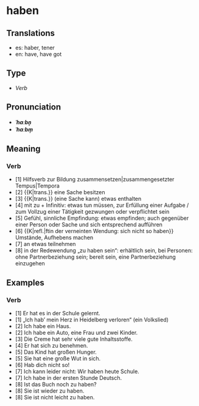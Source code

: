 # haben
## Translations
- es: haber, tener
- en: have, have got
## Type
- _Verb_
## Pronunciation
- **_ˈhaːbn̩_**
- **_ˈhaːbm̩_**
## Meaning
### Verb
- [1] Hilfsverb zur Bildung zusammensetzen|zusammengesetzter Tempus|Tempora
- [2] {{K|trans.}} eine Sache besitzen
- [3] {{K|trans.}} (eine Sache kann) etwas enthalten
- [4] mit zu + Infinitiv: etwas tun müssen, zur Erfüllung einer Aufgabe / zum Vollzug einer Tätigkeit gezwungen oder verpflichtet sein
- [5] Gefühl, sinnliche Empfindung: etwas empfinden; auch gegenüber einer Person oder Sache  und sich entsprechend aufführen
- [6] {{K|refl.|ftin der verneinten Wendung: sich nicht so haben}} Umstände, Aufhebens machen
- [7] an etwas teilnehmen
- [8] in der Redewendung „zu haben sein“: erhältlich sein, bei Personen: ohne Partnerbeziehung sein; bereit sein, eine Partnerbeziehung einzugehen
## Examples
### Verb
- [1] Er hat es in der Schule gelernt.
- [1] „Ich hab’ mein Herz in Heidelberg verloren“ (ein Volkslied)
- [2] Ich habe ein Haus.
- [2] Ich habe ein Auto, eine Frau und zwei Kinder.
- [3] Die Creme hat sehr viele gute Inhaltsstoffe.
- [4] Er hat sich zu benehmen.
- [5] Das Kind hat großen Hunger.
- [5] Sie hat eine große Wut in sich.
- [6] Hab dich nicht so!
- [7] Ich kann leider nicht: Wir haben heute Schule.
- [7] Ich habe in der ersten Stunde Deutsch.
- [8] Ist das Buch noch zu haben?
- [8] Sie ist wieder zu haben.
- [8] Sie ist nicht leicht zu haben.
